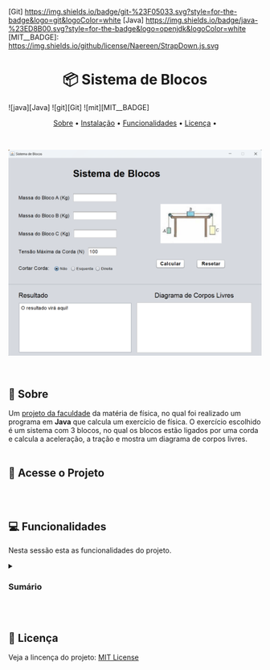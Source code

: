 [Git] https://img.shields.io/badge/git-%23F05033.svg?style=for-the-badge&logo=git&logoColor=white
[Java] https://img.shields.io/badge/java-%23ED8B00.svg?style=for-the-badge&logo=openjdk&logoColor=white
[MIT__BADGE]: https://img.shields.io/github/license/Naereen/StrapDown.js.svg

<h1 align="center" style="font-weight: bold;">📦 Sistema de Blocos</h1>

![java][Java]
![git][Git]
![mit][MIT__BADGE]

<p align="center">
  <a href="#sobre">Sobre</a> • 
  <a href="#acesso">Instalação</a> • 
  <a href="#funcionalidades">Funcionalidades</a> •
  <a href="#licenca">Licença</a> •
</p>

<br>
<p align="center">
    <img src="./imgs/img_projeto.png" alt="Imagem do Projeto" width="600px">
</p>
<br>

<h2 id="sobre">📌 Sobre</h2>
Um <ins>projeto da faculdade</ins> da matéria de física, no qual foi realizado um programa em <strong>Java</strong> que calcula um exercício de física. O exercício escolhido é um sistema com 3 blocos, no qual os blocos estão ligados por uma corda e calcula a aceleração, a tração e mostra um diagrama de corpos livres.

<br>
<br>

<h2 id="acesso">🚀 Acesse o Projeto</h2>


<br>
<br>

<h2 id="funcionalidades">💻 Funcionalidades</h2>
<p>Nesta sessão esta as funcionalidades do projeto.</p>
<details>
  <summary><h3>Sumário</h3></summary>
  <ol>
  <li><a href="#">Interface Gráfica</a></li>
    <li><a href="#">Restrições de Entrada</a></li>
    <li><a href="#">Cálculo do Exercício</a></li>
    <li><a href="#">Exibição de Resposta</a></li>
    <li><a href="#">Diagrama de Corpos Livres</a></li>
    <li><a href="#">Reset de Dados</a></li>
  </ol>
</details>


<br>
<br>


<h2 id="licenca">📃 Licença</h2>
Veja a lincença do projeto: <a href="https://github.com/JoaoVitorDomingos/Sistema-de-Blocos?tab=MIT-1-ov-file">MIT License</a>
<br>
<br>
